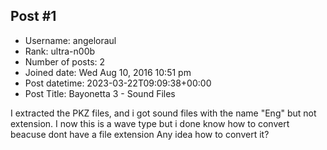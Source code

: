## Post #1
- Username: angeloraul
- Rank: ultra-n00b
- Number of posts: 2
- Joined date: Wed Aug 10, 2016 10:51 pm
- Post datetime: 2023-03-22T09:09:38+00:00
- Post Title: Bayonetta 3 - Sound Files

I extracted the PKZ files, and i got sound files with the name "Eng" but not extension. I now this is a wave type but i done know how to convert beacuse dont have a file extension    Any idea how to convert it?
